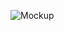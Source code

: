 ![Mockup](https://user-images.githubusercontent.com/39910511/213318966-ac8f0cef-360c-423d-be6e-4f0012c16494.png)
